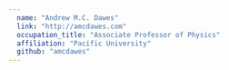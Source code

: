 ```yaml
---
  name: "Andrew M.C. Dawes"
  link: "http://amcdawes.com"
  occupation_title: "Associate Professor of Physics"
  affiliation: "Pacific University"
  github: "amcdawes"
---
```

